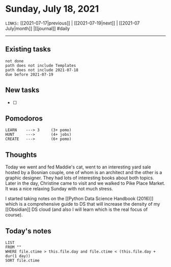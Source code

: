 # Sunday, July 18, 2021
`LINKS:` [[2021-07-17|previous]] | [[2021-07-19|next]] | [[2021-07 July|month]] |[[journal]] 
#daily

---
## Existing tasks
```tasks
not done
path does not include Templates
path does not include 2021-07-18
due before 2021-07-19
```

## New tasks
- [ ] 

## Pomodoros
```
LEARN    ---> 3		(3+ pomo)
HUNT     ---> 		(4+ jobs)
CREATE   --->  		(6+ pomo)
```

## Thoughts
Today we went and fed Maddie's cat, went to an interesting yard sale hosted by a Bosnian couple, one of whom is an architect and the other is a graphic designer. They had lots of interesting books about both topics. Later in the day, Christine came to visit and we walked to Pike Place Market. It was a nice relaxing Sunday with not much stress. 

I started taking notes on the [[Python Data Science Handbook (2016)]] which is a comprehensive guide to DS that will increase the density of my [[Obsidian]] DS cloud (and also I will learn which is the real focus of course). 

## Today's notes
```dataview
LIST 
FROM ""
WHERE file.ctime > this.file.day and file.ctime < (this.file.day + dur(1 day))
SORT file.ctime
```
